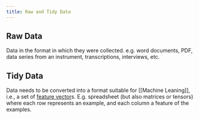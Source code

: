 ```yaml
---
title: Raw and Tidy Data
---
```


## Raw Data
Data in the format in which they were collected. e.g. word documents, PDF, data series from an instrument, transcriptions, interviews, etc.

## Tidy Data
Data needs to be converted into a format suitable for [[Machine Leaning]], i.e., a set of [feature vector](/machine-learning-foundations/feature-vector)s. E.g. spreadsheet (but also matrices or tensors) where each row represents an example, and each column a feature of the examples.